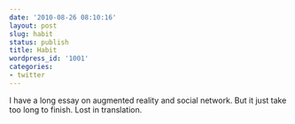 ```yaml
---
date: '2010-08-26 08:10:16'
layout: post
slug: habit
status: publish
title: Habit
wordpress_id: '1001'
categories:
- twitter
---
```


I have a long essay on augmented reality and social network. But it just take too long to finish. Lost in translation.
